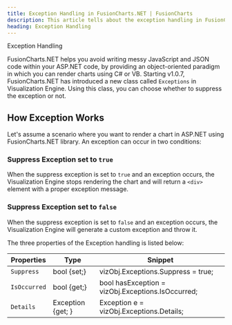 ```yaml
---
title: Exception Handling in FusionCharts.NET | FusionCharts
description: This article tells about the exception handling in FusionCharts.NET.
heading: Exception Handling
---
```


Exception Handling

FusionCharts.NET helps you avoid writing messy JavaScript and JSON code within your ASP.NET code, by providing an object-oriented paradigm in which you can render charts using C# or VB. Starting v1.0.7, FusionCharts.NET has introduced a new class called `Exceptions` in Visualization Engine. Using this class, you can choose whether to suppress the exception or not.

## How Exception Works

Let's assume a scenario where you want to render a chart in ASP.NET using FusionCharts.NET library. An exception can occur in two conditions:

### Suppress Exception set to `true`

When the suppress exception is set to `true` and an exception occurs, the Visualization Engine stops rendering the chart and will return a `<div>` element with a proper exception message.

### Suppress Exception set to `false`

When the suppress exception is set to `false` and an exception occurs, the Visualization Engine will generate a custom exception and throw it.

The three properties of the Exception handling is listed below:

| Properties   | Type              | Snippet                                           |
| ------------ | ----------------- | ------------------------------------------------- |
| `Suppress`   | bool {set;}       | vizObj.Exceptions.Suppress = true;                |
| `IsOccurred` | bool {get;}       | bool hasException = vizObj.Exceptions.IsOccurred; |
| `Details`    | Exception {get; } | Exception e = vizObj.Exceptions.Details;          |
